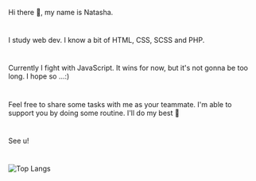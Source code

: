 <!---
Nattyme/Nattyme is a ✨ special ✨ repository because its `README.md` (this file) appears on your GitHub profile.
You can click the Preview link to take a look at your changes.
--->

Hi there 👋, my name is Natasha.
#
I study web dev. I know a bit of HTML, CSS, SCSS and PHP.
#
Currently I fight with JavaScript. It wins for now, but it's not gonna be too long. I hope so ...:)
#
Feel free to share some tasks with me as your teammate. I'm able to support you by doing some routine. I'll do my best 💪
#
See u!
#
![Top Langs](https://github-readme-stats.vercel.app/api/top-langs/?username=Nattyme&layout=donut)






